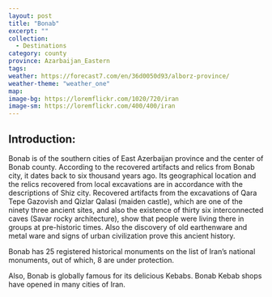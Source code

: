 ```yaml
---
layout: post
title: "Bonab"
excerpt: ""
collection:
  - Destinations
category: county
province: Azarbaijan_Eastern
tags:
weather: https://forecast7.com/en/36d0050d93/alborz-province/
weather-theme: "weather_one"
map:
image-bg: https://loremflickr.com/1020/720/iran
image-sm: https://loremflickr.com/400/400/iran
---
```

## **Introduction:**

Bonab is of the southern cities of East Azerbaijan province and the center of Bonab county. According to the recovered artifacts and relics from Bonab city, it dates back to six thousand years ago. Its geographical location and the relics recovered from local excavations are in accordance with the descriptions of Shiz city. Recovered artifacts from the excavations of Qara Tepe Gazovish and Qizlar Qalasi (maiden castle), which are one of the ninety three ancient sites, and also the existence of thirty six interconnected caves (Savar rocky architecture), show that people were living there in groups at pre-historic times. Also the discovery of old earthenware and metal ware and signs of urban civilization prove this ancient history.

Bonab has 25 registered historical monuments on the list of Iran’s national monuments, out of which, 8 are under protection.

Also, Bonab is globally famous for its delicious Kebabs. Bonab Kebab shops have opened in many cities of Iran.